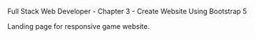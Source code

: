 Full Stack Web Developer - Chapter 3 - Create Website Using Bootstrap 5

Landing page for responsive game website.
